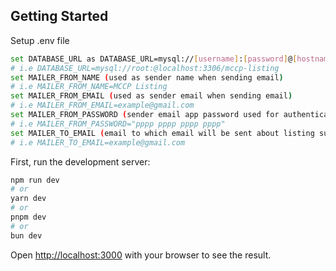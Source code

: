 ## Getting Started

Setup .env file

```bash
set DATABASE_URL as DATABASE_URL=mysql://[username]:[password]@[hostname]:[database port]/[database name]
# i.e DATABASE_URL=mysql://root:@localhost:3306/mccp-listing
set MAILER_FROM_NAME (used as sender name when sending email)
# i.e MAILER_FROM_NAME=MCCP Listing
set MAILER_FROM_EMAIL (used as sender email when sending email)
# i.e MAILER_FROM_EMAIL=example@gmail.com
set MAILER_FROM_PASSWORD (sender email app password used for authentication when sending email)
# i.e MAILER_FROM_PASSWORD="pppp pppp pppp pppp"
set MAILER_TO_EMAIL (email to which email will be sent about listing submission when form submitted)
# i.e MAILER_TO_EMAIL=example@gmail.com
```

First, run the development server:

```bash
npm run dev
# or
yarn dev
# or
pnpm dev
# or
bun dev
```

Open [http://localhost:3000](http://localhost:3000) with your browser to see the result.
